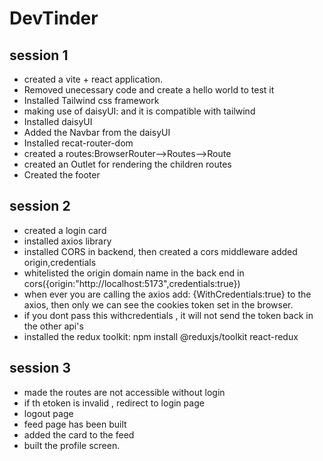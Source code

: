 # DevTinder

## session 1

- created a vite + react application.
- Removed unecessary code and create a hello world to test it
- Installed Tailwind css framework
- making use of daisyUI: and it is compatible with tailwind
- Installed daisyUI
- Added the Navbar from the daisyUI
- Installed recat-router-dom
- created a routes:BrowserRouter-->Routes-->Route
- created an Outlet for rendering the children routes
- Created the footer

## session 2

- created a login card
- installed axios library
- installed CORS in backend, then created a cors middleware added origin,credentials
- whitelisted the origin domain name in the back end in cors({origin:"http://localhost:5173",credentials:true})
- when ever you are calling the axios add: {WithCredentials:true} to the axios, then only we can see the cookies token set in the browser.
- if you dont pass this withcredentials , it will not send the token back in the other api's
- installed the redux toolkit: npm install @reduxjs/toolkit react-redux

## session 3

- made the routes are not accessible without login
- if th etoken is invalid , redirect to login page
- logout page
- feed page has been built
- added the card to the feed
- built the profile screen.
